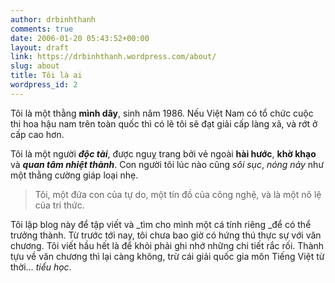 ```yaml
---
author: drbinhthanh
comments: true
date: 2006-01-20 05:43:52+00:00
layout: draft
link: https://drbinhthanh.wordpress.com/about/
slug: about
title: Tôi là ai
wordpress_id: 2
---
```


Tôi là một thằng **mình dây**, sinh năm 1986. Nếu Việt Nam có tổ chức cuộc thi hoa hậu nam trên toàn quốc thì có lẽ tôi sẽ đạt giải cấp làng xã, và rớt ở cấp cao hơn.

Tôi là một người _**độc tài**_, được nguỵ trang bởi vẻ ngoài **hài hước**, **khờ khạo** và **_quan tâm nhiệt thành_**. Con người tôi lúc nào cũng _sôi sục_, _nóng nảy_ như một thằng cường giáp loại nhẹ.


<blockquote>Tôi, một đứa con của tự do, một tín đồ của công nghệ, và là một nô lệ của tri thức.</blockquote>


Tôi lập blog này để tập viết và _tìm cho mình một cá tính riêng _để có thể trưởng thành. Từ trước tới nay, tôi chưa bao giờ có hứng thú thực sự với văn chương. Tôi viết hầu hết là để khỏi phải ghi nhớ những chi tiết rắc rối. Thành tựu về văn chương thì lại càng không, trừ cái giải quốc gia môn Tiếng Việt từ thời… _tiểu học_.
